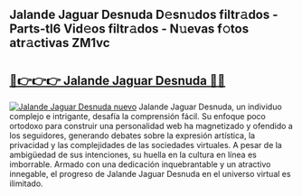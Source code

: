 ## Jalande Jaguar Desnuda D𝚎sn𝚞dos filtr𝚊dos - Parts-tl6 Vid𝚎os filtr𝚊dos - N𝚞evas f𝚘tos atr𝚊ctivas ZM1vc

# <h2><a href="http://mb6r7p.tromn.icu/?c=Jalande+Jaguar+Desnuda">🔗👉👉👉 Jalande Jaguar Desnuda 🔗🔗</a></h2>

[![Jalande Jaguar Desnuda nuevo](https://i.imgur.com/pEAQMta.gif)](http://mb6r7p.tromn.icu/?c=Jalande+Jaguar+Desnuda)
Jalande Jaguar Desnuda, un individuo complejo e intrigante, desafía la comprensión fácil. Su enfoque poco ortodoxo para construir una personalidad web ha magnetizado y ofendido a los seguidores, generando debates sobre la expresión artística, la privacidad y las complejidades de las sociedades virtuales. A pesar de la ambigüedad de sus intenciones, su huella en la cultura en línea es imborrable. Armado con una dedicación inquebrantable y un atractivo innegable, el progreso de Jalande Jaguar Desnuda en el universo virtual es ilimitado.
